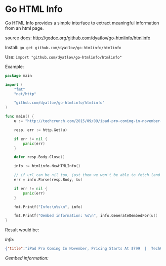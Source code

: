 Go HTML Info
===

Go HTML Info provides a simple interface to extract meaningful information from an html page.

source docs: http://godoc.org/github.com/dyatlov/go-htmlinfo/htmlinfo

Install: `go get github.com/dyatlov/go-htmlinfo/htmlinfo`

Use: `import "github.com/dyatlov/go-htmlinfo/htmlinfo"`

Example:

```go
package main

import (
	"fmt"
	"net/http"

	"github.com/dyatlov/go-htmlinfo/htmlinfo"
)

func main() {
	u := "http://techcrunch.com/2015/09/09/ipad-pro-coming-in-november-pricing-starts-at-799/"

	resp, err := http.Get(u)

	if err != nil {
		panic(err)
	}

	defer resp.Body.Close()

	info := htmlinfo.NewHTMLInfo()

	// if url can be nil too, just then we won't be able to fetch (and generate) oembed information
	err = info.Parse(resp.Body, &u)

	if err != nil {
		panic(err)
	}

	fmt.Printf("Info:\n%s\n", info)

	fmt.Printf("Oembed information: %s\n", info.GenerateOembedFor(u))
}
```

Result would be:

_Info:_
```json
{"title":"iPad Pro Coming In November, Pricing Starts At $799  |  TechCrunch","description":"Apple unveiled its new iPad Pro today. If you're wondering when you can get your hands on it, and how much it will cost, here you go: Apple says the iPad Pro..","canonical_url":"http://techcrunch.com/2015/09/09/ipad-pro-coming-in-november-pricing-starts-at-799/","oembed_json_url":"https://public-api.wordpress.com/oembed/1.0/?format=json\u0026url=http%3A%2F%2Ftechcrunch.com%2F2015%2F09%2F09%2Fipad-pro-coming-in-november-pricing-starts-at-799%2F\u0026for=wpcom-auto-discovery","oembed_xml_url":"https://public-api.wordpress.com/oembed/1.0/?format=xml\u0026url=http%3A%2F%2Ftechcrunch.com%2F2015%2F09%2F09%2Fipad-pro-coming-in-november-pricing-starts-at-799%2F\u0026for=wpcom-auto-discovery","favicon_url":"https://s0.wp.com/wp-content/themes/vip/techcrunch-2013/assets/images/favicon.ico","image_src_url":"","main_content":"Apple unveiled its new iPad Pro today. If you’re wondering when you can get your hands on it, and how much it will cost, here you go: Apple says the iPad Pro and related accessories will be available in November.\nPricing will start at $799 with 32 gigabytes of memory and WiFi-only connectivity, with a $949 price tag for 128 GB, and $1,079 for 128 GB and a cellular connection. If you want the company’s new stylus, dubbed the Apple Pencil, that’ll cost you $99, and the Smart Keyboard will cost $169.\nThat may seem pretty pricey compared to other iPads — in fact, Apple said today that it’s dropping pricing on its iPad Mini 2, which its considers to be the entry-level iPad, to $269. What you’re paying for (among other things) is a 12.9-inch screen with resolution of 2,732 x 2,048 pixels, Apple’s A9X chip and four speakers.\nAnd, as the name and on-stage demos suggest, Apple seems to be pitching this for enterprise use and productivity, not for casual use.\n\t\t\t\n\t\t\t\t\n\t\t\t\tSay Hello To The Brand-New iPad Pro\n\t\t\t\n\t\t\t\t\t\t\t\t\n\t\t\t\t\t\t\t","opengraph":{"type":"article","url":"http://social.techcrunch.com/2015/09/09/ipad-pro-coming-in-november-pricing-starts-at-799/","title":"iPad Pro Coming In November, Pricing Starts At $799","description":"Apple unveiled its new iPad Pro today. If you're wondering when you can get your hands on it, and how much it will cost, here you go: Apple says the iPad Pro..","determiner":"","site_name":"TechCrunch","locale":"","locales_alternate":null,"images":[{"url":"https://tctechcrunch2011.files.wordpress.com/2015/09/screen-shot-2015-09-09-at-1-49-10-pm.png?w=560\u0026h=292\u0026crop=1","secure_url":"","type":"","width":0,"height":0}],"audios":null,"videos":null,"article":{"published_time":null,"modified_time":null,"expiration_time":null,"section":"","tags":null,"authors":null}},"oembed":{"type":"link","url":"http://techcrunch.com/2015/09/09/ipad-pro-coming-in-november-pricing-starts-at-799/","provider_url":"http://techcrunch.com","provider_name":"TechCrunch","title":"iPad Pro Coming In November, Pricing Starts At\u0026nbsp;$799","description":"","width":0,"height":0,"thumbnail_url":"https://i1.wp.com/tctechcrunch2011.files.wordpress.com/2015/09/screen-shot-2015-09-09-at-1-49-10-pm.png?fit=440%2C330","thumbnail_width":440,"thumbnail_height":218,"author_name":"\u003ca href=\"/author/anthony-ha/\" title=\"Posts by Anthony Ha\" onclick=\"s_objectID='river_author';\" rel=\"author\"\u003eAnthony Ha\u003c/a\u003e","author_url":"/author/anthony-ha/","html":"Apple \u003ca href=\"http://techcrunch.com/2015/09/09/apple-unveils-the-ipad-pro/\"\u003eunveiled its new iPad Pro today\u003c/a\u003e. If you're wondering when you can get your hands on it, and how much it will cost, here you go: Apple says the iPad Pro and related accessories will be available in November.\r\n\r\nPricing will start at $799 with 32 gigabytes of memory and WiFi-only connectivity, with a $949 price tag for 128 GB, and $1,079 for 128 GB and a cellular connection. If you want the company's new stylus, \u003ca href=\"http://techcrunch.com/2015/09/09/the-apple-pencil-is-the-ipad-pros-secret-weapon/#.91issd:LNXD\"\u003edubbed the Apple Pencil\u003c/a\u003e, that'll cost you $99, and the Smart Keyboard will cost $169.\r\n"}}
```
_Oembed information:_
```json {"type":"link","url":"http://techcrunch.com/2015/09/09/ipad-pro-coming-in-november-pricing-starts-at-799/","provider_url":"http://techcrunch.com","provider_name":"TechCrunch","title":"iPad Pro Coming In November, Pricing Starts At\u0026nbsp;$799","description":"Apple unveiled its new iPad Pro today. If you're wondering when you can get your hands on it, and how much it will cost, here you go: Apple says the iPad Pro..","width":0,"height":0,"thumbnail_url":"https://i1.wp.com/tctechcrunch2011.files.wordpress.com/2015/09/screen-shot-2015-09-09-at-1-49-10-pm.png?fit=440%2C330","thumbnail_width":440,"thumbnail_height":218,"author_name":"\u003ca href=\"/author/anthony-ha/\" title=\"Posts by Anthony Ha\" onclick=\"s_objectID='river_author';\" rel=\"author\"\u003eAnthony Ha\u003c/a\u003e","author_url":"/author/anthony-ha/","html":"Apple \u003ca href=\"http://techcrunch.com/2015/09/09/apple-unveils-the-ipad-pro/\"\u003eunveiled its new iPad Pro today\u003c/a\u003e. If you're wondering when you can get your hands on it, and how much it will cost, here you go: Apple says the iPad Pro and related accessories will be available in November.\r\n\r\nPricing will start at $799 with 32 gigabytes of memory and WiFi-only connectivity, with a $949 price tag for 128 GB, and $1,079 for 128 GB and a cellular connection. If you want the company's new stylus, \u003ca href=\"http://techcrunch.com/2015/09/09/the-apple-pencil-is-the-ipad-pros-secret-weapon/#.91issd:LNXD\"\u003edubbed the Apple Pencil\u003c/a\u003e, that'll cost you $99, and the Smart Keyboard will cost $169.\r\n"}
```
